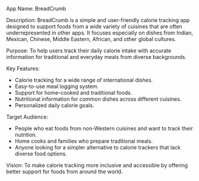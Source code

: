 App Name: BreadCrumb

Description:
BreadCrumb is a simple and user-friendly calorie tracking app designed to support foods from a wide variety of cuisines that are often underrepresented in other apps. It focuses especially on dishes from Indian, Mexican, Chinese, Middle Eastern, African, and other global cultures.

Purpose:
To help users track their daily calorie intake with accurate information for traditional and everyday meals from diverse backgrounds.

Key Features:
- Calorie tracking for a wide range of international dishes.
- Easy-to-use meal logging system.
- Support for home-cooked and traditional foods.
- Nutritional information for common dishes across different cuisines.
- Personalized daily calorie goals.

Target Audience:
- People who eat foods from non-Western cuisines and want to track their nutrition.
- Home cooks and families who prepare traditional meals.
- Anyone looking for a simpler alternative to calorie trackers that lack diverse food options.

Vision:
To make calorie tracking more inclusive and accessible by offering better support for foods from around the world.
